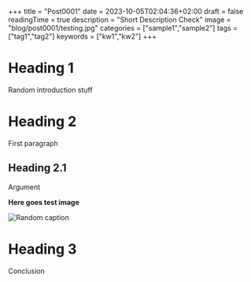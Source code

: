 +++
title = "Post0001"
date = 2023-10-05T02:04:36+02:00
draft = false
readingTime = true
description = "Short Description Check"
image = "blog/post0001/testing.jpg"
categories = ["sample1","sample2"]
tags = ["tag1","tag2"]
keywords = ["kw1","kw2"]
+++

# Heading 1
Random introduction stuff

# Heading 2
First paragraph
## Heading 2.1
Argument

**Here goes test image**

![Random caption](blog/post0001/Aswath.jpeg)

# Heading 3
Conclusion